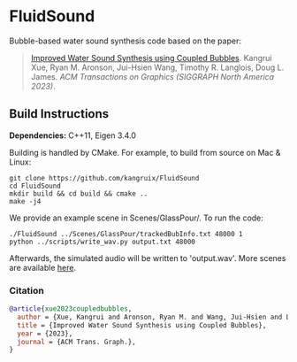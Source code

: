 # FluidSound

Bubble-based water sound synthesis code based on the paper:
    
> [Improved Water Sound Synthesis using Coupled Bubbles](https://graphics.stanford.edu/papers/coupledbubbles/). Kangrui Xue, Ryan M. Aronson, Jui-Hsien Wang, Timothy R. Langlois, Doug L. James. *ACM Transactions on Graphics (SIGGRAPH North America 2023)*. 

## Build Instructions

**Dependencies:** C++11, Eigen 3.4.0

Building is handled by CMake. For example, to build from source on Mac & Linux:

    git clone https://github.com/kangruix/FluidSound
    cd FluidSound
    mkdir build && cd build && cmake ..
    make -j4

We provide an example scene in Scenes/GlassPour/. To run the code:

    ./FluidSound ../Scenes/GlassPour/trackedBubInfo.txt 48000 1
    python ../scripts/write_wav.py output.txt 48000 

Afterwards, the simulated audio will be written to 'output.wav'. More scenes are available [here](https://graphics.stanford.edu/projects/waveblender/dataset/index.html).

### Citation

```bibtex
@article{xue2023coupledbubbles,
  author = {Xue, Kangrui and Aronson, Ryan M. and Wang, Jui-Hsien and Langlois, Timothy R. and James, Doug L.},
  title = {Improved Water Sound Synthesis using Coupled Bubbles},
  year = {2023},
  journal = {ACM Trans. Graph.},
}
```
